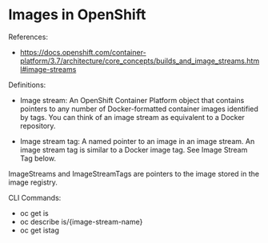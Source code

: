 # Images in OpenShift

References:
* https://docs.openshift.com/container-platform/3.7/architecture/core_concepts/builds_and_image_streams.html#image-streams

Definitions:

* Image stream: An OpenShift Container Platform object that contains pointers to any number of Docker-formatted container images identified by tags. You can think of an image stream as equivalent to a Docker repository.

* Image stream tag: A named pointer to an image in an image stream. An image stream tag is similar to a Docker image tag. See Image Stream Tag below.

ImageStreams and ImageStreamTags are pointers to the image stored in the image registry.

CLI Commands:
* oc get is
* oc describe is/{image-stream-name}
* oc get istag

